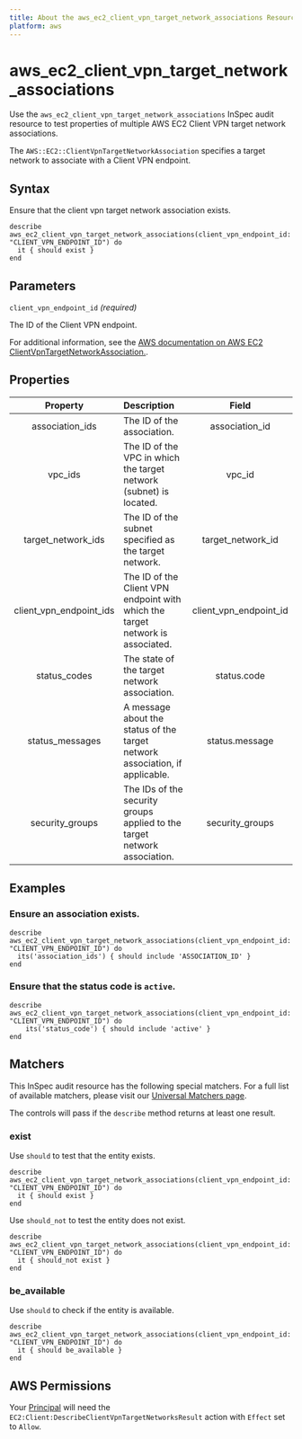 ```yaml
---
title: About the aws_ec2_client_vpn_target_network_associations Resource
platform: aws
---
```


# aws_ec2_client_vpn_target_network_associations

Use the `aws_ec2_client_vpn_target_network_associations` InSpec audit resource to test properties of multiple AWS EC2 Client VPN target network associations.

The `AWS::EC2::ClientVpnTargetNetworkAssociation` specifies a target network to associate with a Client VPN endpoint.

## Syntax

Ensure that the client vpn target network association exists.

    describe aws_ec2_client_vpn_target_network_associations(client_vpn_endpoint_id: "CLIENT_VPN_ENDPOINT_ID") do
      it { should exist }
    end

## Parameters

`client_vpn_endpoint_id` _(required)_

The ID of the Client VPN endpoint.

For additional information, see the [AWS documentation on AWS EC2 ClientVpnTargetNetworkAssociation.](https://docs.aws.amazon.com/AWSCloudFormation/latest/UserGuide/aws-resource-ec2-clientvpntargetnetworkassociation.html).

## Properties

| Property  | Description | Field |
| :---: | :--- | :---: |
| association_ids | The ID of the association. | association_id |
| vpc_ids | The ID of the VPC in which the target network (subnet) is located. | vpc_id |
| target_network_ids | The ID of the subnet specified as the target network. | target_network_id |
| client_vpn_endpoint_ids | The ID of the Client VPN endpoint with which the target network is associated. | client_vpn_endpoint_id |
| status_codes | The state of the target network association. | status.code |
| status_messages | A message about the status of the target network association, if applicable. | status.message |
| security_groups | The IDs of the security groups applied to the target network association. | security_groups |

## Examples

### Ensure an association exists.

    describe aws_ec2_client_vpn_target_network_associations(client_vpn_endpoint_id: "CLIENT_VPN_ENDPOINT_ID") do
      its('association_ids') { should include 'ASSOCIATION_ID' }
    end

### Ensure that the status code is `active`.

    describe aws_ec2_client_vpn_target_network_associations(client_vpn_endpoint_id: "CLIENT_VPN_ENDPOINT_ID") do
        its('status_code') { should include 'active' }
    end

## Matchers

This InSpec audit resource has the following special matchers. For a full list of available matchers, please visit our [Universal Matchers page](https://www.inspec.io/docs/reference/matchers/).

The controls will pass if the `describe` method returns at least one result.

### exist

Use `should` to test that the entity exists.

    describe aws_ec2_client_vpn_target_network_associations(client_vpn_endpoint_id: "CLIENT_VPN_ENDPOINT_ID") do
      it { should exist }
    end

Use `should_not` to test the entity does not exist.

    describe aws_ec2_client_vpn_target_network_associations(client_vpn_endpoint_id: "CLIENT_VPN_ENDPOINT_ID") do
      it { should_not exist }
    end

### be_available

Use `should` to check if the entity is available.

    describe aws_ec2_client_vpn_target_network_associations(client_vpn_endpoint_id: "CLIENT_VPN_ENDPOINT_ID") do
      it { should be_available }
    end

## AWS Permissions

Your [Principal](https://docs.aws.amazon.com/IAM/latest/UserGuide/intro-structure.html#intro-structure-principal) will need the `EC2:Client:DescribeClientVpnTargetNetworksResult` action with `Effect` set to `Allow`.
